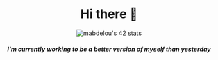 

<div align="center">
    <h1> Hi there 👋 </h1>
    <img  src="https://badge.mediaplus.ma/greenbinary/mabdelou" alt="mabdelou's 42 stats" />
    <h5>I'm currently working to be a better version of myself than yesterday</h5>
</div>

<!--
**mabdelou/mabdelou** is a ✨ _special_ ✨ repository because its `README.md` (this file) appears on your GitHub profile.

Here are some ideas to get you started:

- 🔭 I’m currently working on ...
- 🌱 I’m currently learning ...
- 👯 I’m looking to collaborate on ...
- 🤔 I’m looking for help with ...
- 💬 Ask me about ...
- 📫 How to reach me: ...
- 😄 Pronouns: ...
- ⚡ Fun fact: ...
-->
